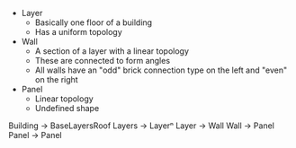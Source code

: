 - Layer
  - Basically one floor of a building
  - Has a uniform topology
- Wall
  - A section of a layer with a linear topology
  - These are connected to form angles
  - All walls have an "odd" brick connection type on the left and "even" on the right
- Panel
  - Linear topology
  - Undefined shape

Building → BaseLayersRoof
Layers → Layerⁿ
Layer → Wall
Wall → Panel
Panel → Panel
